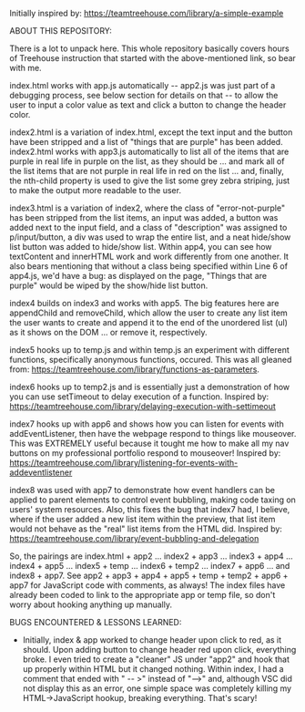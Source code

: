 Initially inspired by:
https://teamtreehouse.com/library/a-simple-example

ABOUT THIS REPOSITORY:

There is a lot to unpack here.  This whole repository basically covers hours of Treehouse instruction that started with the above-mentioned link, so bear with me.

index.html works with app.js automatically -- app2.js was just part of a debugging process, see below section for details on that -- to allow the user to input a color value as text and click a button to change the header color.

index2.html is a variation of index.html, except the text input and the button have been stripped and a list of "things that are purple" has been added. index2.html works with app3.js automatically to list all of the items that are purple in real life in purple on the list, as they should be ... and mark all of the list items that are not purple in real life in red on the list ... and, finally, the nth-child property is used to give the list some grey zebra striping, just to make the output more readable to the user.

index3.html is a variation of index2, where the class of "error-not-purple" has been stripped from the list items, an input was added, a button was added next to the input field, and a class of "description" was assigned to p/input/button, a div was used to wrap the entire list, and a neat hide/show list button was added to hide/show list. Within app4, you can see how textContent and innerHTML work and work differently from one another. It also bears mentioning that without a class being specified within Line 6 of app4.js, we'd have a bug: as displayed on the page, "Things that are purple" would be wiped by the show/hide list button.

index4 builds on index3 and works with app5. The big features here are appendChild and removeChild, which allow the user to create any list item the user wants to create and append it to the end of the unordered list (ul) as it shows on the DOM ... or remove it, respectively.

index5 hooks up to temp.js and within temp.js an experiment with different functions, specifically anonymous functions, occured. This was all gleaned from: https://teamtreehouse.com/library/functions-as-parameters.

index6 hooks up to temp2.js and is essentially just a demonstration of how you can use setTimeout to delay execution of a function. Inspired by: https://teamtreehouse.com/library/delaying-execution-with-settimeout

index7 hooks up with app6 and shows how you can listen for events with addEventListener, then have the webpage respond to things like mouseover. This was EXTREMELY useful because it tought me how to make all my nav buttons on my professional portfolio respond to mouseover! Inspired by: https://teamtreehouse.com/library/listening-for-events-with-addeventlistener

index8 was used with app7 to demonstrate how event handlers can be applied to parent elements to control event bubbling, making code taxing on users' system resources. Also, this fixes the bug that index7 had, I believe, where if the user added a new list item within the preview, that list item would not behave as the "real" list items from the HTML did. Inspired by: https://teamtreehouse.com/library/event-bubbling-and-delegation

So, the pairings are index.html + app2 ... index2 + app3 ... index3 + app4 ... index4 + app5 ... index5 + temp ... index6 + temp2 ... index7 + app6 ... and index8 + app7. See app2 + app3 + app4 + app5 + temp + temp2 + app6 + app7 for JavaScript code with comments, as always!  The index files have already been coded to link to the appropriate app or temp file, so don't worry about hooking anything up manually.

BUGS ENCOUNTERED & LESSONS LEARNED:
- Initially, index & app worked to change header upon click to red, as it should. Upon adding button to change header red upon click, everything broke. I even tried to create a "cleaner" JS under "app2" and hook that up properly within HTML but it changed nothing.  Within index, I had a comment that ended with " -- >" instead of "-->" and, although VSC did not display this as an error, one simple space was completely killing my HTML->JavaScript hookup, breaking everything. That's scary!